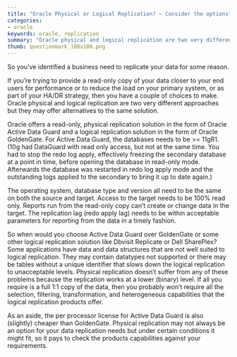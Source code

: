 ```yaml
---
title: "Oracle Physical or Logical Replication? – Consider the options"
categories:
- oracle
keywords: oracle, replication
summary: "Oracle physical and logical replication are two very different approaches but they may offer alternative solutions to the same problem."
thumb: questionmark_108x108.png
---
```


So you’ve identified a business need to replicate your data for some reason.

If you’re trying to provide a read-only copy of your data closer to your end users for performance or to reduce the load on your primary system, or as part of your HA/DR strategy, then you have a couple of choices to make. Oracle physical and logical replication are two very different approaches but they may offer alternatives to the same solution.

Oracle offers a read-only, physical replication solution in the form of Oracle Active Data Guard and a logical replication solution in the form of Oracle GoldenGate.
For Active Data Guard, the databases needs to be >= 11gR1. (10g had DataGuard with read only access, but not at the same time. You had to stop the redo log apply, effectively freezing the secondary database at a point in time, before opening the database in read-only mode. Afterwards the database was restarted in redo log apply mode and the outstanding logs applied to the secondary to bring it up to date again.)

The operating system, database type and version all need to be the same on both the source and target.
Access to the target needs to be 100% read only. Reports run from the read-only copy can’t create or change data in the target.
The replication lag (redo apply lag) needs to be within acceptable parameters for reporting from the data in a timely fashion.

So when would you choose Active Data Guard over GoldenGate or some other logical replication solution like Dbvisit Replicate or Dell SharePlex?
Some applications have data and data structures that are not well suited to logical replication. They may contain datatypes not supported or there may be tables without a unique identifier that slows down the logical replication to unacceptable levels. Physical replication doesn’t suffer from any of these problems because the replication works at a lower (binary) level.
If all you require is a full 1:1 copy of the data, then you probably won’t require all the selection, filtering, transformation, and heterogeneous capabilities that the logical replication products offer.

As an aside, the per processor license for Active Data Guard is also (slightly) cheaper than GoldenGate.
Physical replication may not always be an option for your data replication needs but under certain conditions it might fit, so it pays to check the products capabilities against your requirements.
